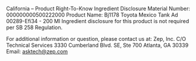  
 
 
California – Product Right-To-Know Ingredient Disclosure 
Material Number: 000000000500222000 
Product Name: Bj1178 Toyota Mexico Tank Ad 00289-Efi34 - 200 Ml 
Ingredient disclosure for this product is not required per SB 258 Regulation. 
 
For additional information or question, please contact us at: 
Zep, Inc. 
C/O Technical Services 
3330 Cumberland Blvd. SE, Ste 700 
Atlanta, GA 30339 
Email: asktech@zep.com 
 
 
 
 
